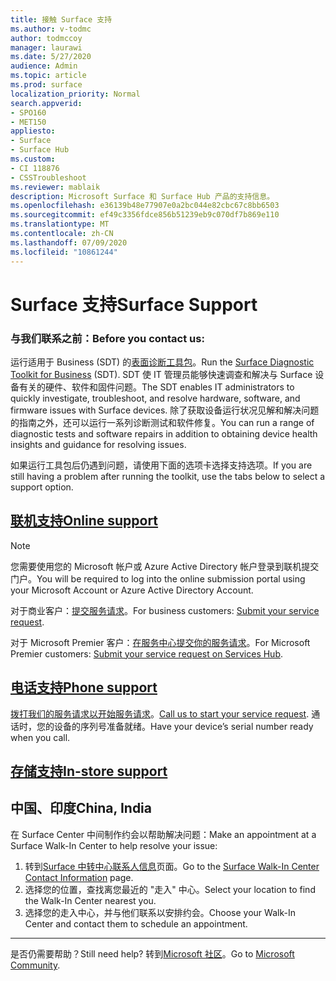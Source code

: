 ```yaml
---
title: 接触 Surface 支持
ms.author: v-todmc
author: todmccoy
manager: laurawi
ms.date: 5/27/2020
audience: Admin
ms.topic: article
ms.prod: surface
localization_priority: Normal
search.appverid:
- SPO160
- MET150
appliesto:
- Surface
- Surface Hub
ms.custom:
- CI 118876
- CSSTroubleshoot
ms.reviewer: mablaik
description: Microsoft Surface 和 Surface Hub 产品的支持信息。
ms.openlocfilehash: e36139b48e77907e0a2bc044e82cbc67c8bb6503
ms.sourcegitcommit: ef49c3356fdce856b51239eb9c070df7b869e110
ms.translationtype: MT
ms.contentlocale: zh-CN
ms.lasthandoff: 07/09/2020
ms.locfileid: "10861244"
---
```

# <span data-ttu-id="0e510-103">Surface 支持</span><span class="sxs-lookup"><span data-stu-id="0e510-103">Surface Support</span></span>

### <span data-ttu-id="0e510-104">与我们联系之前：</span><span class="sxs-lookup"><span data-stu-id="0e510-104">Before you contact us:</span></span>  

<span data-ttu-id="0e510-105">运行适用于 Business (SDT) 的[表面诊断工具包](https://docs.microsoft.com/surface/surface-diagnostic-toolkit-business)。</span><span class="sxs-lookup"><span data-stu-id="0e510-105">Run the [Surface Diagnostic Toolkit for Business](https://docs.microsoft.com/surface/surface-diagnostic-toolkit-business) (SDT).</span></span> <span data-ttu-id="0e510-106">SDT 使 IT 管理员能够快速调查和解决与 Surface 设备有关的硬件、软件和固件问题。</span><span class="sxs-lookup"><span data-stu-id="0e510-106">The SDT enables IT administrators to quickly investigate, troubleshoot, and resolve hardware, software, and firmware issues with Surface devices.</span></span> <span data-ttu-id="0e510-107">除了获取设备运行状况见解和解决问题的指南之外，还可以运行一系列诊断测试和软件修复。</span><span class="sxs-lookup"><span data-stu-id="0e510-107">You can run a range of diagnostic tests and software repairs in addition to obtaining device health insights and guidance for resolving issues.</span></span> 

<span data-ttu-id="0e510-108">如果运行工具包后仍遇到问题，请使用下面的选项卡选择支持选项。</span><span class="sxs-lookup"><span data-stu-id="0e510-108">If you are still having a problem after running the toolkit, use the tabs below to select a support option.</span></span>

## [<span data-ttu-id="0e510-109">联机支持</span><span class="sxs-lookup"><span data-stu-id="0e510-109">Online support</span></span>](#tab/online)

> [!NOTE]
> <span data-ttu-id="0e510-110">您需要使用您的 Microsoft 帐户或 Azure Active Directory 帐户登录到联机提交门户。</span><span class="sxs-lookup"><span data-stu-id="0e510-110">You will be required to log into the online submission portal using your Microsoft Account or Azure Active Directory Account.</span></span>  

<span data-ttu-id="0e510-111">对于商业客户：[提交服务请求](https://support.microsoft.com/supportforbusiness/productselection?sapid=d383b26c-f150-6220-8f1b-e8aa325d9727)。</span><span class="sxs-lookup"><span data-stu-id="0e510-111">For business customers: [Submit your service request](https://support.microsoft.com/supportforbusiness/productselection?sapid=d383b26c-f150-6220-8f1b-e8aa325d9727).</span></span> 

<span data-ttu-id="0e510-112">对于 Microsoft Premier 客户：[在服务中心提交你的服务请求](https://serviceshub.microsoft.com/support/contactsupport)。</span><span class="sxs-lookup"><span data-stu-id="0e510-112">For Microsoft Premier customers: [Submit your service request on Services Hub](https://serviceshub.microsoft.com/support/contactsupport).</span></span> 

 
## [<span data-ttu-id="0e510-113">电话支持</span><span class="sxs-lookup"><span data-stu-id="0e510-113">Phone support</span></span>](#tab/phone)

<span data-ttu-id="0e510-114">[拨打我们的服务请求以开始服务请求](https://support.microsoft.com/help/4051701/global-customer-service-phone-numbers)。</span><span class="sxs-lookup"><span data-stu-id="0e510-114">[Call us to start your service request](https://support.microsoft.com/help/4051701/global-customer-service-phone-numbers).</span></span> <span data-ttu-id="0e510-115">通话时，您的设备的序列号准备就绪。</span><span class="sxs-lookup"><span data-stu-id="0e510-115">Have your device’s serial number ready when you call.</span></span> 

## [<span data-ttu-id="0e510-116">存储支持</span><span class="sxs-lookup"><span data-stu-id="0e510-116">In-store support</span></span>](#tab/instore)

## <span data-ttu-id="0e510-117">中国、印度</span><span class="sxs-lookup"><span data-stu-id="0e510-117">China, India</span></span>

<span data-ttu-id="0e510-118">在 Surface Center 中间制作约会以帮助解决问题：</span><span class="sxs-lookup"><span data-stu-id="0e510-118">Make an appointment at a Surface Walk-In Center to help resolve your issue:</span></span>

1. <span data-ttu-id="0e510-119">转到[Surface 中转中心联系人信息](https://support.microsoft.com/help/4498593/find-surface-walk-in-center-contact-information)页面。</span><span class="sxs-lookup"><span data-stu-id="0e510-119">Go to the [Surface Walk-In Center Contact Information](https://support.microsoft.com/help/4498593/find-surface-walk-in-center-contact-information) page.</span></span> 
2. <span data-ttu-id="0e510-120">选择您的位置，查找离您最近的 "走入" 中心。</span><span class="sxs-lookup"><span data-stu-id="0e510-120">Select your location to find the Walk-In Center nearest you.</span></span>  
3. <span data-ttu-id="0e510-121">选择您的走入中心，并与他们联系以安排约会。</span><span class="sxs-lookup"><span data-stu-id="0e510-121">Choose your Walk-In Center and contact them to schedule an appointment.</span></span>


---

<span data-ttu-id="0e510-122">是否仍需要帮助？</span><span class="sxs-lookup"><span data-stu-id="0e510-122">Still need help?</span></span> <span data-ttu-id="0e510-123">转到[Microsoft 社区](https://answers.microsoft.com/)。</span><span class="sxs-lookup"><span data-stu-id="0e510-123">Go to [Microsoft Community](https://answers.microsoft.com/).</span></span>
